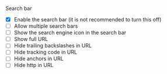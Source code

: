 Search bar

- [x] Enable the search bar (it is not recommended to turn this off)
- [ ] Allow multiple search bars
- [ ] Show the search engine icon in the search bar
- [ ] Show full URL
- [ ] Hide trailing backslashes in URL
- [ ] Hide tracking code in URL
- [ ] Hide anchors in URL
- [ ] Hide http in URL
